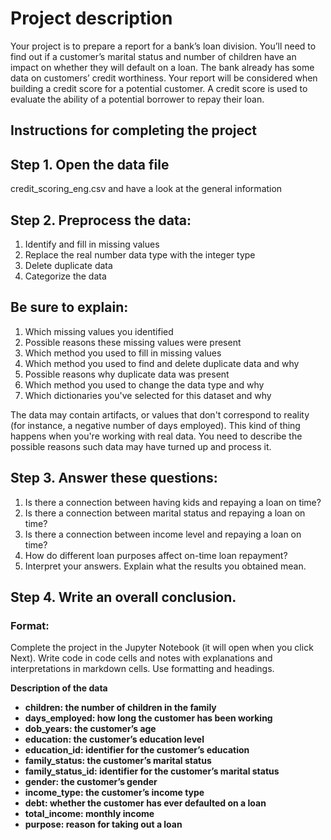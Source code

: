 <h1>Project description</h1>
Your project is to prepare a report for a bank’s loan division. You’ll need to find out if a customer’s marital status and number of children have an impact on whether they will default on a loan. 
The bank already has some data on customers’ credit worthiness.
Your report will be considered when building a credit score for a potential customer. A credit score is used to evaluate the ability of a potential borrower to repay their loan.<br>

<h2>Instructions for completing the project</h2>
<h2>Step 1. Open the data file</h2>credit_scoring_eng.csv and have a look at the general information
<h2>Step 2. Preprocess the data:</h2>
<ol><li>Identify and fill in missing values</li>
<li>Replace the real number data type with the integer type</li>
<li>Delete duplicate data</li>
<li>Categorize the data</li></ol>
  
<h2>Be sure to explain:</h2>
<ol><li>Which missing values you identified</li>
<li>Possible reasons these missing values were present</li>
<li>Which method you used to fill in missing values</li>
<li>Which method you used to find and delete duplicate data and why</li>
<li>Possible reasons why duplicate data was present</li>
<li>Which method you used to change the data type and why</li>
<li>Which dictionaries you've selected for this dataset and why</li></ol>
  
The data may contain artifacts, or values that don't correspond to reality (for instance, a negative number of days employed). This kind of thing happens when you're working with real data. You need to describe the possible reasons such data may have turned up and process it.

<h2>Step 3. Answer these questions:</h2>
<ol><li>Is there a connection between having kids and repaying a loan on time?</li>
<li>Is there a connection between marital status and repaying a loan on time?</li>
<li>Is there a connection between income level and repaying a loan on time?</li>
<li>How do different loan purposes affect on-time loan repayment?</li>
<li>Interpret your answers. Explain what the results you obtained mean.</li></ol>
  
<h2>Step 4. Write an overall conclusion.</h2>
<h3>Format:</h3>
Complete the project in the Jupyter Notebook (it will open when you click Next). Write code in code cells and notes with explanations and interpretations in markdown cells. Use formatting and headings.<br>

<b>Description of the data<b><br>
<ul><li>children: the number of children in the family</li>
<li>days_employed: how long the customer has been working</li>
<li>dob_years: the customer’s age</li>
<li>education: the customer’s education level</li>
<li>education_id: identifier for the customer’s education</li>
<li>family_status: the customer’s marital status</li>
<li>family_status_id: identifier for the customer’s marital status</li>
<li>gender: the customer’s gender</li>
<li>income_type: the customer’s income type</li>
<li>debt: whether the customer has ever defaulted on a loan</li>
<li>total_income: monthly income</li>
<li>purpose: reason for taking out a loan</li></ul><br>
